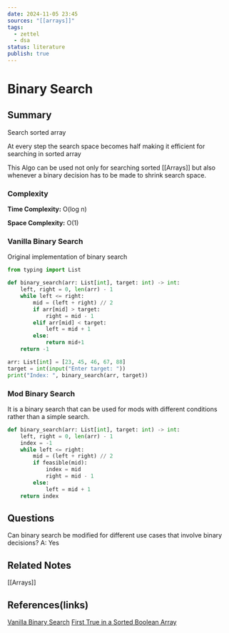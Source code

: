 ```yaml
---
date: 2024-11-05 23:45
sources: "[[arrays]]"
tags:
  - zettel
  - dsa
status: literature
publish: true
---
```

# Binary Search

## Summary
Search sorted array

At every step the search space becomes half making it efficient for searching in sorted array

This Algo can be used not only for searching sorted [[Arrays]] but also whenever a binary decision has to be made to shrink search space.

### Complexity
**Time Complexity:** O(log n)

**Space Complexity:** O(1)

### Vanilla Binary Search
Original implementation of binary search

```python
from typing import List

def binary_search(arr: List[int], target: int) -> int:
	left, right = 0, len(arr) - 1
	while left <= right:
		mid = (left + right) // 2
		if arr[mid] > target:
			right = mid - 1
		elif arr[mid] < target:
			left = mid + 1
		else:
			return mid+1
	return -1 

arr: List[int] = [23, 45, 46, 67, 88]
target = int(input("Enter target: "))
print("Index: ", binary_search(arr, target))
```


### Mod Binary Search
It is a binary search that can be used for mods with different conditions rather than a simple search.

```python
def binary_search(arr: List[int], target: int) -> int:
	left, right = 0, len(arr) - 1
	index = -1 
	while left <= right:
		mid = (left + right) // 2
		if feasible(mid):
			index = mid
			right = mid - 1
		else:
			left = mid + 1
	return index
```

## Questions
Can binary search be modified for different use cases that involve binary decisions? A: Yes

## Related Notes
[[Arrays]]

## References(links)
[Vanilla Binary Search](https://algo.monster/problems/binary_search_intro)
[First True in a Sorted Boolean Array](https://algo.monster/problems/binary_search_boundary)
